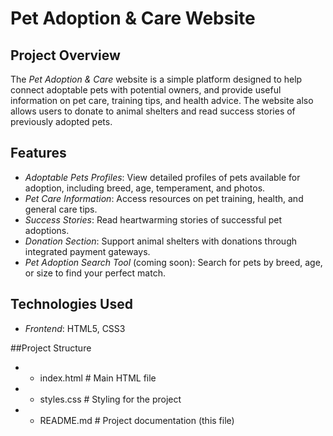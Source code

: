# Pet Adoption & Care Website

## Project Overview
The *Pet Adoption & Care* website is a simple platform designed to help connect adoptable pets with potential owners, and provide useful information on pet care, training tips, and health advice. The website also allows users to donate to animal shelters and read success stories of previously adopted pets.

## Features
- *Adoptable Pets Profiles*: View detailed profiles of pets available for adoption, including breed, age, temperament, and photos.
- *Pet Care Information*: Access resources on pet training, health, and general care tips.
- *Success Stories*: Read heartwarming stories of successful pet adoptions.
- *Donation Section*: Support animal shelters with donations through integrated payment gateways.
- *Pet Adoption Search Tool* (coming soon): Search for pets by breed, age, or size to find your perfect match.

## Technologies Used
- *Frontend*: HTML5, CSS3

##Project Structure

- * index.html           # Main HTML file
- * styles.css           # Styling for the project
- * README.md            # Project documentation (this file)
